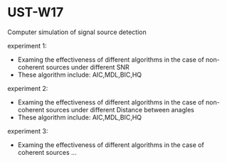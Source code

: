 # UST-W17
Computer simulation of signal source detection
 
experiment 1:
* Examing the effectiveness of different algorithms in the case of non-coherent sources under different SNR 
* These algorithm include: AIC,MDL,BIC,HQ


experiment 2:
* Examing the effectiveness of different algorithms in the case of non-coherent sources under different Distance between anagles 
* These algorithm include: AIC,MDL,BIC,HQ

experiment 3:
* Examing the effectiveness of different algorithms in the case of coherent sources ...
